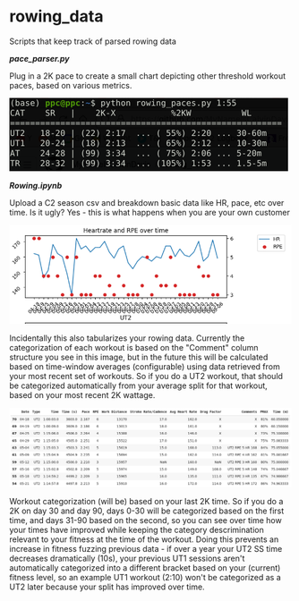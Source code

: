 # rowing_data
Scripts that keep track of parsed rowing data

**_pace_parser.py_**

Plug in a 2K pace to create a small chart depicting other threshold workout paces, based on various metrics.

![image](/pictures/pp.png)

**_Rowing.ipynb_**

Upload a C2 season csv and breakdown basic data like HR, pace, etc over time. Is it ugly? Yes - this is what happens when you are your own customer

![image](/pictures/row_data.png)

Incidentally this also tabularizes your rowing data. Currently the categorization of each workout is based on the "Comment" column structure you see in this image, but in the future this will be calculated based on time-window averages (configurable) using data retrieved from your most recent set of workouts. So if you do a UT2 workout, that should be categorized automatically from your average split for that workout, based on your most recent 2K wattage.

![image](/pictures/table.png)

Workout categorization (will be) based on your last 2K time. So if you do a 2K on day 30 and day 90, days 0-30 will be categorized based on the first time, and days 31-90 based on the second, so you can see over time how your times have improved while keeping the category descrimination relevant to your fitness at the time of the workout. Doing this prevents an increase in fitness fuzzing previous data - if over a year your UT2 SS time decreases dramatically (10s), your previous UT1 sessions aren't automatically categorized into a different bracket based on your (current) fitness level, so an example UT1 workout (2:10) won't be categorized as a UT2 later because your split has improved over time.
